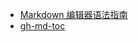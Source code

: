 * [Markdown 编辑器语法指南](https://segmentfault.com/markdown)
* [gh-md-toc](https://github.com/ekalinin/github-markdown-toc)
